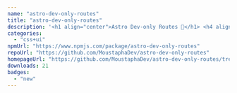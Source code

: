 ```yaml
---
name: "astro-dev-only-routes"
title: "astro-dev-only-routes"
description: '<h1 align="center">Astro Dev-only Routes 🚀</h1> <h4 align="center">Make some routes only available in dev mode</h4>'
categories:
  - "css+ui"
npmUrl: "https://www.npmjs.com/package/astro-dev-only-routes"
repoUrl: "https://github.com/MoustaphaDev/astro-dev-only-routes"
homepageUrl: "https://github.com/MoustaphaDev/astro-dev-only-routes/tree/main/packages/integration/readme.md"
downloads: 21
badges:
  - "new"
---
```

